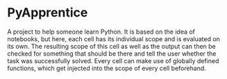 # PyApprentice

A project to help someone learn Python.
It is based on the idea of notebooks, but here, each cell has its individual scope and is evaluated on its own.
The resulting scope of this cell as well as the output can then be checked for something that should be there and tell the user whether the task was successfully solved.
Every cell can make use of globally defined functions, which get injected into the scope of every cell beforehand.
